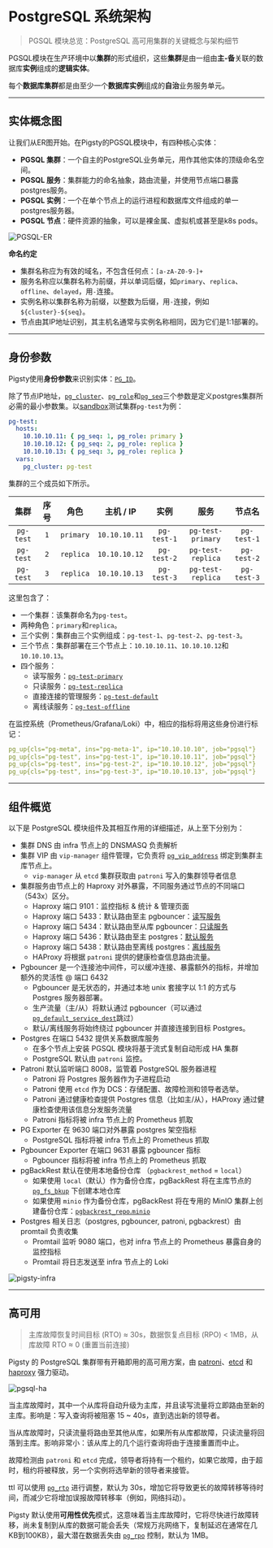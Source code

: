# PostgreSQL 系统架构

> PGSQL 模块总览：PostgreSQL 高可用集群的关键概念与架构细节 

PGSQL模块在生产环境中以**集群**的形式组织，这些**集群**是由一组由**主-备**关联的数据库**实例**组成的**逻辑实体**。

每个**数据库集群**都是由至少一个**数据库实例**组成的**自治**业务服务单元。

----------------

## 实体概念图

让我们从ER图开始。在Pigsty的PGSQL模块中，有四种核心实体：

- **PGSQL 集群**：一个自主的PostgreSQL业务单元，用作其他实体的顶级命名空间。
- **PGSQL 服务**：集群能力的命名抽象，路由流量，并使用节点端口暴露postgres服务。
- **PGSQL 实例**：一个在单个节点上的运行进程和数据库文件组成的单一postgres服务器。
- **PGSQL 节点**：硬件资源的抽象，可以是裸金属、虚拟机或甚至是k8s pods。

![PGSQL-ER](https://user-images.githubusercontent.com/8587410/217492920-47613743-88b8-4c21-a8b9-cf7420cdd50f.png)

**命名约定**

- 集群名称应为有效的域名，不包含任何点：`[a-zA-Z0-9-]+`
- 服务名称应以集群名称为前缀，并以单词后缀，如`primary`、`replica`、`offline`、`delayed`，用`-`连接。
- 实例名称以集群名称为前缀，以整数为后缀，用`-`连接，例如`${cluster}-${seq}`。
- 节点由其IP地址识别，其主机名通常与实例名称相同，因为它们是1:1部署的。


----------------

## 身份参数

Pigsty使用**身份参数**来识别实体：[`PG_ID`](PARAM#PG_ID)。

除了节点IP地址，[`pg_cluster`](PARAM#pg_cluster)、[`pg_role`](PARAM#pg_role)和[`pg_seq`](PARAM#pg_seq)三个参数是定义postgres集群所必需的最小参数集。以[sandbox](PROVISION#sandbox)测试集群`pg-test`为例：

```yaml
pg-test:
  hosts:
    10.10.10.11: { pg_seq: 1, pg_role: primary }
    10.10.10.12: { pg_seq: 2, pg_role: replica }
    10.10.10.13: { pg_seq: 3, pg_role: replica }
  vars:
    pg_cluster: pg-test
```

集群的三个成员如下所示。

|    集群     | 序号  |    角色     |    主机 / IP    |     实例      |        服务         |     节点名     |
|:---------:|:---:|:---------:|:-------------:|:-----------:|:-----------------:|:-----------:|
| `pg-test` | `1` | `primary` | `10.10.10.11` | `pg-test-1` | `pg-test-primary` | `pg-test-1` |
| `pg-test` | `2` | `replica` | `10.10.10.12` | `pg-test-2` | `pg-test-replica` | `pg-test-2` |
| `pg-test` | `3` | `replica` | `10.10.10.13` | `pg-test-3` | `pg-test-replica` | `pg-test-3` |

这里包含了：

- 一个集群：该集群命名为`pg-test`。
- 两种角色：`primary`和`replica`。
- 三个实例：集群由三个实例组成：`pg-test-1`、`pg-test-2`、`pg-test-3`。
- 三个节点：集群部署在三个节点上：`10.10.10.11`、`10.10.10.12`和`10.10.10.13`。
- 四个服务：
  - 读写服务：[`pg-test-primary`](PGSQL-SVC#primary服务)
  - 只读服务：[`pg-test-replica`](PGSQL-SVC#replica服务)
  - 直接连接的管理服务：[`pg-test-default`](PGSQL-SVC#default服务)
  - 离线读服务：[`pg-test-offline`](PGSQL-SVC#offline服务)

在监控系统（Prometheus/Grafana/Loki）中，相应的指标将用这些身份进行标记：

```yaml
pg_up{cls="pg-meta", ins="pg-meta-1", ip="10.10.10.10", job="pgsql"}
pg_up{cls="pg-test", ins="pg-test-1", ip="10.10.10.11", job="pgsql"}
pg_up{cls="pg-test", ins="pg-test-2", ip="10.10.10.12", job="pgsql"}
pg_up{cls="pg-test", ins="pg-test-3", ip="10.10.10.13", job="pgsql"}
```



----------------

## 组件概览

以下是 PostgreSQL 模块组件及其相互作用的详细描述，从上至下分别为：

- 集群 DNS 由 infra 节点上的 DNSMASQ 负责解析
- 集群 VIP 由 `vip-manager` 组件管理，它负责将 [`pg_vip_address`](PARAM#pg_vip_address) 绑定到集群主库节点上。
  - `vip-manager` 从 `etcd` 集群获取由 `patroni` 写入的集群领导者信息
- 集群服务由节点上的 Haproxy 对外暴露，不同服务通过节点的不同端口（543x）区分。
  - Haproxy 端口 9101：监控指标 & 统计 & 管理页面
  - Haproxy 端口 5433：默认路由至主 pgbouncer：[读写服务](PGSQL-SVC#primary服务)
  - Haproxy 端口 5434：默认路由至从库 pgbouncer：[只读服务](PGSQL-SVC#replica服务)
  - Haproxy 端口 5436：默认路由至主 postgres：[默认服务](PGSQL-SVC#default服务)
  - Haproxy 端口 5438：默认路由至离线 postgres：[离线服务](PGSQL-SVC#offline服务)
  - HAProxy 将根据 `patroni` 提供的健康检查信息路由流量。
- Pgbouncer 是一个连接池中间件，可以缓冲连接、暴露额外的指标，并增加额外的灵活性 @ 端口 6432
  - Pgbouncer 是无状态的，并通过本地 unix 套接字以 1:1 的方式与 Postgres 服务器部署。
  - 生产流量（主/从）将默认通过 pgbouncer（可以通过[`pg_default_service_dest`](PARAM#pg_default_service_dest)跳过）
  - 默认/离线服务将始终绕过 pgbouncer 并直接连接到目标 Postgres。
- Postgres 在端口 5432 提供关系数据库服务
  - 在多个节点上安装 PGSQL 模块将基于流式复制自动形成 HA 集群
  - PostgreSQL 默认由 `patroni` 监控。
- Patroni 默认监听端口 8008，监管着 PostgreSQL 服务器进程
  - Patroni 将 Postgres 服务器作为子进程启动
  - Patroni 使用 `etcd` 作为 DCS：存储配置、故障检测和领导者选举。
  - Patroni 通过健康检查提供 Postgres 信息（比如主/从），HAProxy 通过健康检查使用该信息分发服务流量
  - Patroni 指标将被 infra 节点上的 Prometheus 抓取
- PG Exporter 在 9630 端口对外暴露 postgres 架空指标
  - PostgreSQL 指标将被 infra 节点上的 Prometheus 抓取
- Pgbouncer Exporter 在端口 9631 暴露 pgbouncer 指标
  - Pgbouncer 指标将被 infra 节点上的 Prometheus 抓取
- pgBackRest 默认在使用本地备份仓库 （`pgbackrest_method` = `local`）
  - 如果使用 `local`（默认）作为备份仓库，pgBackRest 将在主库节点的[`pg_fs_bkup`](PARAM#pg_fs_bkup) 下创建本地仓库
  - 如果使用 `minio` 作为备份仓库，pgBackRest 将在专用的 MinIO 集群上创建备份仓库：[`pgbackrest_repo`.`minio`](PARAM#pgbackrest_repo)
- Postgres 相关日志（postgres, pgbouncer, patroni, pgbackrest）由 promtail 负责收集
  - Promtail 监听 9080 端口，也对 infra 节点上的 Prometheus 暴露自身的监控指标 
  - Promtail 将日志发送至 infra 节点上的 Loki

![pigsty-infra](https://user-images.githubusercontent.com/8587410/206972543-664ae71b-7ed1-4e82-90bd-5aa44c73bca4.gif)



----------------

## 高可用

> 主库故障恢复时间目标 (RTO) ≈ 30s，数据恢复点目标 (RPO) < 1MB，从库故障 RTO ≈ 0 (重置当前连接)

Pigsty 的 PostgreSQL 集群带有开箱即用的高可用方案，由 [patroni](https://patroni.readthedocs.io/en/latest/)、[etcd](https://etcd.io/) 和 [haproxy](http://www.haproxy.org/) 强力驱动。

![pgsql-ha](https://user-images.githubusercontent.com/8587410/206971583-74293d7b-d29a-4ca2-8728-75d50421c371.gif)

当主库故障时，其中一个从库将自动升级为主库，并且读写流量将立即路由至新的主库。影响是：写入查询将被阻塞 15 ~ 40s，直到选出新的领导者。

当从库故障时，只读流量将路由至其他从库，如果所有从库都故障，只读流量将回落到主库。影响非常小：该从库上的几个运行查询将由于连接重置而中止。

故障检测由 `patroni` 和 `etcd` 完成，领导者将持有一个租约，如果它故障，由于超时，租约将被释放，另一个实例将选举新的领导者来接管。

ttl 可以使用 [`pg_rto`](PARAM#pg_rto) 进行调整，默认为 30s，增加它将导致更长的故障转移等待时间，而减少它将增加误报故障转移率（例如，网络抖动）。

Pigsty 默认使用**可用性优先**模式，这意味着当主库故障时，它将尽快进行故障转移，尚未复制到从库的数据可能会丢失（常规万兆网络下，复制延迟在通常在几KB到100KB），最大潜在数据丢失由 [`pg_rpo`](PARAM#pg_rpo) 控制，默认为 1MB。

